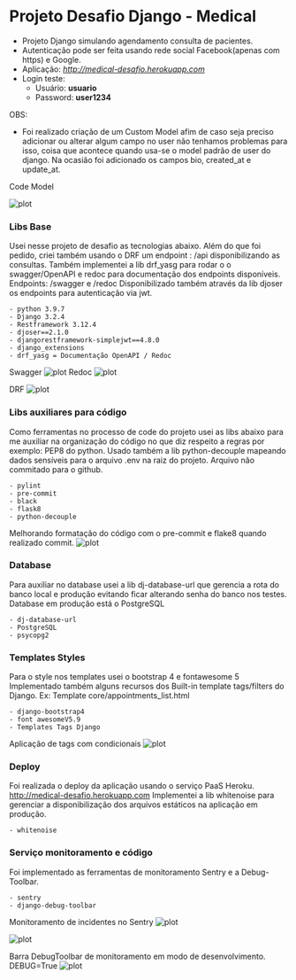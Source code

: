 # Projeto Desafio Django - Medical

- Projeto Django simulando agendamento consulta de pacientes.
- Autenticação pode ser feita usando rede social Facebook(apenas com https) e Google.
- Aplicação: *http://medical-desafio.herokuapp.com*
- Login teste: 
  - Usuário: **usuario**
  - Password: **user1234**

OBS: 
- Foi realizado criação de um Custom Model afim de caso seja preciso adicionar ou alterar algum campo
no user não tenhamos problemas para isso, coisa que acontece quando usa-se o model padrão de user do django.
  Na ocasião foi adicionado os campos bio, created_at e update_at. 

Code Model

![plot](./core/static/img/usercustom.png)



### Libs Base
Usei nesse projeto de desafio as tecnologias abaixo.
Além do que foi pedido, criei também usando o DRF um endpoint : /api disponibilizando as consultas.
Também implementei a lib drf_yasg para rodar o o swagger/OpenAPI e redoc para documentação dos endpoints 
disponíveis. Endpoints: /swagger e /redoc
Disponibilizado também através da lib djoser os endpoints para autenticação via jwt.
```shell 
- python 3.9.7
- Django 3.2.4
- Restframework 3.12.4
- djoser==2.1.0
- djangorestframework-simplejwt==4.8.0
- django_extensions
- drf_yasg = Documentação OpenAPI / Redoc
```
Swagger
![plot](./core/static/img/swagger.png)
Redoc
![plot](./core/static/img/redoc.png)

DRF
![plot](./core/static/img/drf.png)


### Libs auxiliares para código
Como ferramentas no processo de code do projeto usei as libs abaixo para me auxiliar na organização do código
no que diz respeito a regras por exemplo: PEP8 do python. Usado também a lib python-decouple mapeando
dados sensíveis para o arquivo .env na raiz do projeto. Arquivo não commitado para o github.
```shell 
- pylint
- pre-commit
- black
- flask8
- python-decouple
```


Melhorando formatação do código com o pre-commit
e flake8 quando realizado commit.
![plot](./core/static/img/code.png)


### Database
Para auxiliar no database usei a lib dj-database-url que gerencia a rota do banco local e produção
evitando ficar alterando senha do banco nos testes. Database em produção está o PostgreSQL
```shell
- dj-database-url 
- PostgreSQL
- psycopg2
```

### Templates Styles
Para o style nos templates usei o bootstrap 4 e fontawesome 5
Implementado também alguns recursos dos Built-in template tags/filters do Django. 
Ex: Template core/appointments_list.html
```shell
- django-bootstrap4 
- font awesomeV5.9
- Templates Tags Django 
```
Aplicação de tags com condicionais 
![plot](./core/static/img/tag.png)

### Deploy
Foi realizada o deploy da aplicação usando o serviço PaaS Heroku. http://medical-desafio.herokuapp.com
Implementei a lib whitenoise para gerenciar a disponibilização dos arquivos estáticos na aplicação
em produção. 
```shell
- whitenoise
```

### Serviço monitoramento e código
Foi implementado as ferramentas de monitoramento Sentry e a Debug-Toolbar. 
```shell 
- sentry
- django-debug-toolbar
```

Monitoramento de incidentes no Sentry
![plot](./core/static/img/sentry.png)

![plot](./core/static/img/sentry2.png)

Barra DebugToolbar de monitoramento em modo de desenvolvimento. DEBUG=True
![plot](./core/static/img/debug_toolbar.png)